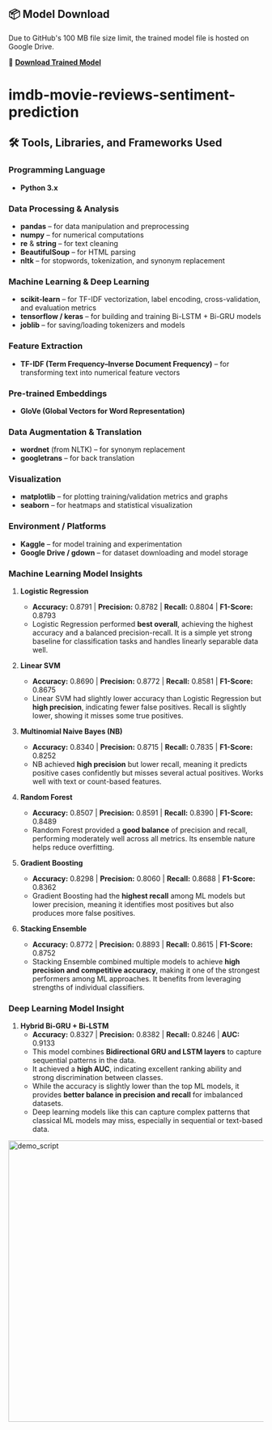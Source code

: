 ## 📦 Model Download

Due to GitHub's 100 MB file size limit, the trained model file is hosted on Google Drive.

🔗 **[Download Trained Model](https://drive.google.com/drive/folders/1mM40NK5xgqS5SYN7T_aDr-Z-r9Jjbpby?usp=sharing)**  

# imdb-movie-reviews-sentiment-prediction
## 🛠 Tools, Libraries, and Frameworks Used

### **Programming Language**
- **Python 3.x**

### **Data Processing & Analysis**
- **pandas** – for data manipulation and preprocessing  
- **numpy** – for numerical computations  
- **re** & **string** – for text cleaning  
- **BeautifulSoup** – for HTML parsing  
- **nltk** – for stopwords, tokenization, and synonym replacement  

### **Machine Learning & Deep Learning**
- **scikit-learn** – for TF-IDF vectorization, label encoding, cross-validation, and evaluation metrics  
- **tensorflow / keras** – for building and training Bi-LSTM + Bi-GRU models  
- **joblib** – for saving/loading tokenizers and models  

### **Feature Extraction**
- **TF-IDF (Term Frequency–Inverse Document Frequency)** – for transforming text into numerical feature vectors  

### **Pre-trained Embeddings**
- **GloVe (Global Vectors for Word Representation)**  

### **Data Augmentation & Translation**
- **wordnet** (from NLTK) – for synonym replacement  
- **googletrans** – for back translation  

### **Visualization**
- **matplotlib** – for plotting training/validation metrics and graphs  
- **seaborn** – for heatmaps and statistical visualization  

### **Environment / Platforms**
- **Kaggle** – for model training and experimentation
- **Google Drive / gdown** – for dataset downloading and model storage

### Machine Learning Model Insights

1. **Logistic Regression**  
   - **Accuracy:** 0.8791 | **Precision:** 0.8782 | **Recall:** 0.8804 | **F1-Score:** 0.8793  
   - Logistic Regression performed **best overall**, achieving the highest accuracy and a balanced precision-recall. It is a simple yet strong baseline for classification tasks and handles linearly separable data well.

2. **Linear SVM**  
   - **Accuracy:** 0.8690 | **Precision:** 0.8772 | **Recall:** 0.8581 | **F1-Score:** 0.8675  
   - Linear SVM had slightly lower accuracy than Logistic Regression but **high precision**, indicating fewer false positives. Recall is slightly lower, showing it misses some true positives.

3. **Multinomial Naive Bayes (NB)**  
   - **Accuracy:** 0.8340 | **Precision:** 0.8715 | **Recall:** 0.7835 | **F1-Score:** 0.8252  
   - NB achieved **high precision** but lower recall, meaning it predicts positive cases confidently but misses several actual positives. Works well with text or count-based features.

4. **Random Forest**  
   - **Accuracy:** 0.8507 | **Precision:** 0.8591 | **Recall:** 0.8390 | **F1-Score:** 0.8489  
   - Random Forest provided a **good balance** of precision and recall, performing moderately well across all metrics. Its ensemble nature helps reduce overfitting.

5. **Gradient Boosting**  
   - **Accuracy:** 0.8298 | **Precision:** 0.8060 | **Recall:** 0.8688 | **F1-Score:** 0.8362  
   - Gradient Boosting had the **highest recall** among ML models but lower precision, meaning it identifies most positives but also produces more false positives.

6. **Stacking Ensemble**  
   - **Accuracy:** 0.8772 | **Precision:** 0.8893 | **Recall:** 0.8615 | **F1-Score:** 0.8752  
   - Stacking Ensemble combined multiple models to achieve **high precision and competitive accuracy**, making it one of the strongest performers among ML approaches. It benefits from leveraging strengths of individual classifiers.

### Deep Learning Model Insight

1. **Hybrid Bi-GRU + Bi-LSTM**  
   - **Accuracy:** 0.8327 | **Precision:** 0.8382 | **Recall:** 0.8246 | **AUC:** 0.9133  
   - This model combines **Bidirectional GRU and LSTM layers** to capture sequential patterns in the data.  
   - It achieved a **high AUC**, indicating excellent ranking ability and strong discrimination between classes.  
   - While the accuracy is slightly lower than the top ML models, it provides **better balance in precision and recall** for imbalanced datasets.  
   - Deep learning models like this can capture complex patterns that classical ML models may miss, especially in sequential or text-based data.

<img width="955" height="556" alt="demo_script" src="https://github.com/user-attachments/assets/23f1ea88-e661-4dd4-97e0-758ac0ecccb2" />
